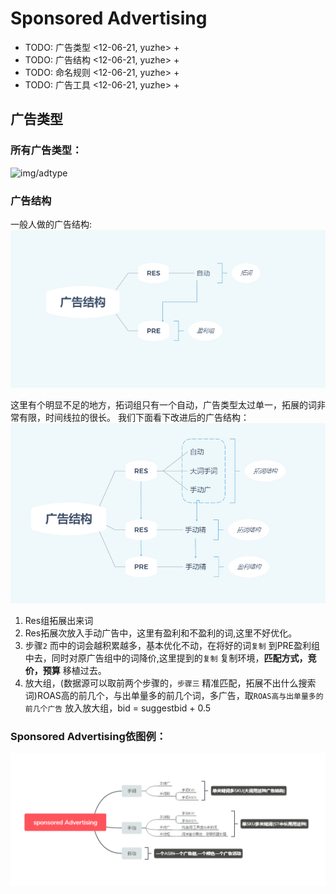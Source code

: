 # Sponsored Advertising
+ TODO: 广告类型  <12-06-21, yuzhe> +
+ TODO: 广告结构  <12-06-21, yuzhe> +
+ TODO: 命名规则  <12-06-21, yuzhe> +
+ TODO: 广告工具  <12-06-21, yuzhe> +

## 广告类型
### 所有广告类型：
![img/adtype](./img/adtype.bmp)

### 广告结构
一般人做的广告结构:
![img/errorstructure](./img/errorstructure.bmp)

这里有个明显不足的地方，拓词组只有一个自动，广告类型太过单一，拓展的词非常有限，时间线拉的很长。
我们下面看下改进后的广告结构：
![img/improvecampagin](./img/improvecampagin.bmp)

1. Res组拓展出来词
2. Res拓展次放入手动广告中，这里有盈利和不盈利的词,这里不好优化。
3. 步骤`2` 而中的词会越积累越多，基本优化不动，在将好的词`复制` 到PRE盈利组中去，同时对原广告组中的词降价,这里提到的`复制` 复制环境，**匹配方式，竞价，预算** 移植过去。
5. 放大组，(数据源可以取前两个步骤的，`步骤三` 精准匹配，拓展不出什么搜索词)ROAS高的前几个，与出单量多的前几个词，多广告，取`ROAS高与出单量多的前几个广告` 放入放大组，bid = suggestbid + 0.5
### Sponsored Advertising依图例：
![img/sponsord](./img/sponsord.bmp)
